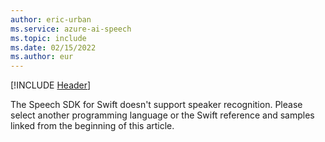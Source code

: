 ```yaml
---
author: eric-urban
ms.service: azure-ai-speech
ms.topic: include
ms.date: 02/15/2022
ms.author: eur
---
```


[!INCLUDE [Header](../../common/swift.md)]

The Speech SDK for Swift doesn't support speaker recognition. Please select another programming language or the Swift reference and samples linked from the beginning of this article. 
